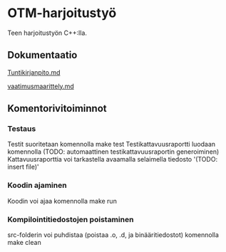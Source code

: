 # OTM-harjoitustyö
Teen harjoitustyön C++:lla.



## Dokumentaatio
[Tuntikirjanpito.md](https://github.com/anroysko/otm-harjoitustyo/blob/master/doc/tuntikirjanpito.md)

[vaatimusmaarittely.md](https://github.com/anroysko/otm-harjoitustyo/blob/master/doc/vaatimusmaarittely.md)

## Komentorivitoiminnot
### Testaus
Testit suoritetaan komennolla
    make test
Testikattavuusraportti luodaan komennolla
    (TODO: automaattinen testikattavuusraportin generoiminen)
Kattavuusraporttia voi tarkastella avaamalla selaimella tiedosto '(TODO: insert file)'
### Koodin ajaminen
Koodin voi ajaa komennolla
    make run
### Kompilointitiedostojen poistaminen
src-folderin voi puhdistaa (poistaa .o, .d, ja binääritiedostot) komennolla
    make clean
